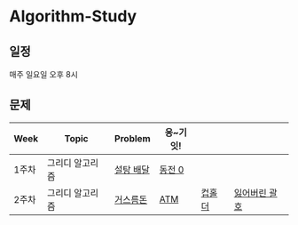 # Algorithm-Study

## 일정
매주 일요일 오후 8시

## 문제
| Week | Topic | Problem | 응~기잇! | | |
| --- | --- | --- | --- | --- | --- |
| 1주차 | 그리디 알고리즘 | [설탕 배달](https://www.acmicpc.net/problem/2839) | [동전 0](https://www.acmicpc.net/problem/11047) | | |
| 2주차 | 그리디 알고리즘 | [거스름돈](https://www.acmicpc.net/problem/5585) | [ATM](https://www.acmicpc.net/problem/11399) |[컵홀더](https://www.acmicpc.net/problem/2810)|[잃어버린 괄호](https://www.acmicpc.net/problem/1541)|
